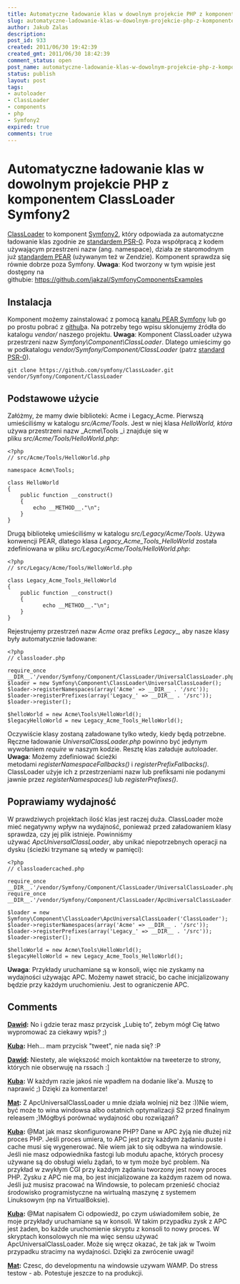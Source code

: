 ```yaml
---
title: Automatyczne ładowanie klas w dowolnym projekcie PHP z komponentem ClassLoader Symfony2
slug: automatyczne-ladowanie-klas-w-dowolnym-projekcie-php-z-komponentem-classloader-symfony2
author: Jakub Zalas
description: 
post_id: 933
created: 2011/06/30 19:42:39
created_gmt: 2011/06/30 18:42:39
comment_status: open
post_name: automatyczne-ladowanie-klas-w-dowolnym-projekcie-php-z-komponentem-classloader-symfony2
status: publish
layout: post
tags:
- autoloader
- ClassLoader
- components
- php
- Symfony2
expired: true
comments: true
---
```


<!--ClassLoader to komponent Symfony2, który odpowiada za automatyczne ładowanie klas zgodnie ze standardem PSR-0. Poza współpracą z kodem używającym przestrzeni nazw (ang. namespace), działa ze staromodnym już standardem PEAR (używanym też w Zendzie). Komponent sprawdza się równie dobrze poza Symfony.-->

# Automatyczne ładowanie klas w dowolnym projekcie PHP z komponentem ClassLoader Symfony2

[ClassLoader](https://github.com/symfony/ClassLoader) to komponent [Symfony2](http://symfony.com), który odpowiada za automatyczne ładowanie klas zgodnie ze [standardem PSR-0](http://groups.google.com/group/php-standards/web/psr-0-final-proposal). Poza współpracą z kodem używającym przestrzeni nazw (ang. namespace), działa ze staromodnym już [standardem PEAR](http://pear.php.net/manual/en/standards.naming.php) (używanym też w Zendzie). Komponent sprawdza się równie dobrze poza Symfony. **Uwaga**: Kod tworzony w tym wpisie jest dostępny na githubie: <https://github.com/jakzal/SymfonyComponentsExamples>

## Instalacja

Komponent możemy zainstalować z pomocą [kanału PEAR Symfony](http://pear.symfony.com/) lub go po prostu pobrać z [github](https://github.com/symfony/ClassLoader)a. Na potrzeby tego wpisu sklonujemy źródła do katalogu _vendor/_ naszego projektu. **Uwaga**: Komponent ClassLoader używa przestrzeni nazw _Symfony\Component\ClassLoader_. Dlatego umieścimy go w podkatalogu _vendor/Symfony/Component/ClassLoader_ (patrz [standard PSR-0](http://groups.google.com/group/php-standards/web/psr-0-final-proposal)). 
    
    
    git clone https://github.com/symfony/ClassLoader.git vendor/Symfony/Component/ClassLoader

## Podstawowe użycie

Załóżmy, że mamy dwie biblioteki: Acme i Legacy_Acme. Pierwszą umieściliśmy w katalogu _src/Acme/Tools_. Jest w niej klasa _HelloWorld, która_ używa przestrzeni nazw _Acme\Tools _i znajduje się w pliku _src/Acme/Tools/HelloWorld.php_: 
    
    
    <?php
    // src/Acme/Tools/HelloWorld.php
    
    namespace Acme\Tools;
    
    class HelloWorld
    {
        public function __construct()
        {
            echo __METHOD__."\n";
        }
    }

Drugą bibliotekę umieściliśmy w katalogu _src/Legacy/Acme/Tools_. Używa konwencji PEAR, dlatego klasa _Legacy_Acme_Tools_HelloWorld_ została zdefiniowana w pliku _src/Legacy/Acme/Tools/HelloWorld.php_: 
    
    
    <?php
    // src/Legacy/Acme/Tools/HelloWorld.php
    
    class Legacy_Acme_Tools_HelloWorld
    {
        public function __construct()
        {
               echo __METHOD__."\n";
        }
    }

Rejestrujemy przestrzeń nazw _Acme_ oraz prefiks _Legacy__, aby nasze klasy były automatycznie ładowane: 
    
    
    <?php
    // classloader.php
    
    require_once __DIR__.'/vendor/Symfony/Component/ClassLoader/UniversalClassLoader.php';
    $loader = new Symfony\Component\ClassLoader\UniversalClassLoader();
    $loader->registerNamespaces(array('Acme' => __DIR__ . '/src'));
    $loader->registerPrefixes(array('Legacy_' => __DIR__ . '/src'));
    $loader->register();
    
    $helloWorld = new Acme\Tools\HelloWorld();
    $legacyHelloWorld = new Legacy_Acme_Tools_HelloWorld();

Oczywiście klasy zostaną załadowane tylko wtedy, kiedy będą potrzebne. Ręczne ładowanie _UniversalClassLoader.php_ powinno być jedynym wywołaniem _require_ w naszym kodzie. Resztę klas załaduje autoloader. **Uwaga**: Możemy zdefiniować ścieżki metodami _registerNamespaceFallbacks()_ i _registerPrefixFallbacks()_. ClassLoader użyje ich z przestrzeniami nazw lub prefiksami nie podanymi jawnie przez _registerNamespaces()_ lub _registerPrefixes()_. 

## Poprawiamy wydajność

W prawdziwych projektach ilość klas jest raczej duża. ClassLoader może mieć negatywny wpływ na wydajność, ponieważ przed załadowaniem klasy sprawdza, czy jej plik istnieje. Powinniśmy używać _ApcUniversalClassLoader_, aby unikać niepotrzebnych operacji na dysku (ścieżki trzymane są wtedy w pamięci): 
    
    
    <?php
    // classloadercached.php
    
    require_once __DIR__.'/vendor/Symfony/Component/ClassLoader/UniversalClassLoader.php';
    require_once __DIR__.'/vendor/Symfony/Component/ClassLoader/ApcUniversalClassLoader.php';
    
    $loader = new Symfony\Component\ClassLoader\ApcUniversalClassLoader('ClassLoader');
    $loader->registerNamespaces(array('Acme' => __DIR__ . '/src'));
    $loader->registerPrefixes(array('Legacy_' => __DIR__ . '/src'));
    $loader->register();
    
    $helloWorld = new Acme\Tools\HelloWorld();
    $legacyHelloWorld = new Legacy_Acme_Tools_HelloWorld();

**Uwaga**: Przykłady uruchamiane są w konsoli, więc nie zyskamy na wydajności używając APC. Możemy nawet stracić, bo cache inicjalizowany będzie przy każdym uruchomieniu. Jest to ograniczenie APC.

## Comments

**[Dawid](#3046 "2011-06-30 13:13:37"):** No i gdzie teraz masz przycisk „Lubię to”, żebym mógł Cię łatwo wypromować za ciekawy wpis? ;)

**[Kuba](#3047 "2011-06-30 13:20:19"):** Heh... mam przycisk "tweet", nie nada się? :P

**[Dawid](#3048 "2011-06-30 13:28:13"):** Niestety, ale większość moich kontaktów na tweeterze to strony, których nie obserwuję na rssach :]

**[Kuba](#3049 "2011-06-30 13:45:55"):** W każdym razie jakoś nie wpadłem na dodanie like'a. Muszę to naprawić ;) Dzięki za komentarze!

**[Mat](#3060 "2011-07-30 03:25:18"):** Z ApcUniversalClassLoader u mnie działa wolniej niż bez :))Nie wiem, być może to wina windowsa albo ostatnich optymalizacji S2 przed finalnym releasem ;)Mógłbyś porównać wydajność obu rozwiązań?

**[Kuba](#3061 "2011-07-30 10:42:01"):** @Mat jak masz skonfigurowane PHP? Dane w APC żyją nie dłużej niż proces PHP. Jeśli proces umiera, to APC jest przy każdym żądaniu puste i cache musi się wygenerować. Nie wiem jak to się odbywa na windowsie. Jeśli nie masz odpowiednika fastcgi lub modułu apache, których procesy używane są do obsługi wielu żądań, to w tym może być problem. Na przykład w zwykłym CGI przy każdym żądaniu tworzony jest nowy proces PHP. Zysku z APC nie ma, bo jest inicjalizowane za każdym razem od nowa. Jeśli już musisz pracować na Windowsie, to polecam przenieść chociaż środowisko programistyczne na wirtualną maszynę z systemem Linuksowym (np na VirtualBoksie).

**[Kuba](#3062 "2011-07-30 10:44:48"):** @Mat napisałem Ci odpowiedź, po czym uświadomiłem sobie, że moje przykłady uruchamiane są w konsoli. W takim przypadku zysk z APC jest żaden, bo każde uruchomienie skryptu z konsoli to nowy proces. W skryptach konsolowych nie ma więc sensu używać ApcUniversalClassLoader. Może się wręcz okazać, że tak jak w Twoim przypadku stracimy na wydajności. Dzięki za zwrócenie uwagi!

**[Mat](#3063 "2011-08-07 00:44:19"):** Czesc, do developmentu na windowsie uzywam WAMP. Do stress testow - ab. Potestuje jeszcze to na produkcji.

